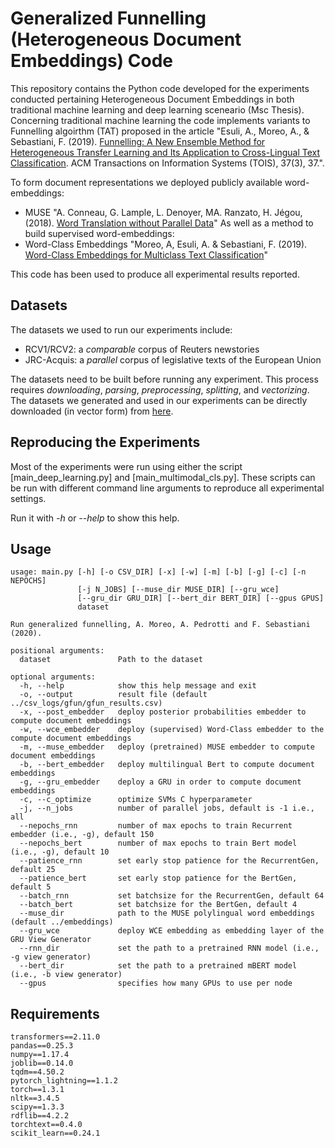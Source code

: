 # Generalized Funnelling (Heterogeneous Document Embeddings) Code
This repository contains the Python code developed for the experiments conducted pertaining Heterogeneous Document Embeddings in both traditional machine learning and deep learning sceneario (Msc Thesis).
Concerning traditional machine learning the code implements variants to Funnelling algoirthm (TAT) proposed in the article "Esuli, A., Moreo, A., & Sebastiani, F. (2019). [Funnelling: A New Ensemble Method for Heterogeneous Transfer Learning and Its Application to Cross-Lingual Text Classification](https://dl.acm.org/citation.cfm?id=3326065). ACM Transactions on Information Systems (TOIS), 37(3), 37.".

To form document representations we deployed publicly available word-embeddings:
* MUSE  "A. Conneau, G. Lample, L. Denoyer, MA. Ranzato, H. Jégou, (2018). [Word Translation without Parallel Data](https://arxiv.org/pdf/1710.04087.pdf)"
As well as a method to build supervised word-embeddings:
* Word-Class Embeddings "Moreo, A, Esuli, A. & Sebastiani, F. (2019). [Word-Class Embeddings for Multiclass Text Classification](https://arxiv.org/abs/1911.11506.pdf)"


This code has been used to produce all experimental results reported.

## Datasets

The datasets we used to run our experiments include:
* RCV1/RCV2: a _comparable_ corpus of Reuters newstories
* JRC-Acquis: a _parallel_ corpus of legislative texts of the European Union

The datasets need to be built before running any experiment.
This process requires _downloading_, _parsing_, _preprocessing_, _splitting_, and _vectorizing_.
The datasets we generated and used in our experiments can be directly downloaded (in vector form) from [here](http://hlt.isti.cnr.it/funnelling/).

## Reproducing the Experiments

Most of the experiments were run using either the script [main_deep_learning.py] and [main_multimodal_cls.py].
These scripts can be run with different command line arguments to reproduce all experimental settings.

Run it with _-h_ or _--help_ to show this help.

## Usage
```commandline
usage: main.py [-h] [-o CSV_DIR] [-x] [-w] [-m] [-b] [-g] [-c] [-n NEPOCHS]
               [-j N_JOBS] [--muse_dir MUSE_DIR] [--gru_wce]
               [--gru_dir GRU_DIR] [--bert_dir BERT_DIR] [--gpus GPUS]
               dataset

Run generalized funnelling, A. Moreo, A. Pedrotti and F. Sebastiani (2020).

positional arguments:
  dataset               Path to the dataset

optional arguments:
  -h, --help            show this help message and exit
  -o, --output          result file (default ../csv_logs/gfun/gfun_results.csv)
  -x, --post_embedder   deploy posterior probabilities embedder to compute document embeddings
  -w, --wce_embedder    deploy (supervised) Word-Class embedder to the compute document embeddings
  -m, --muse_embedder   deploy (pretrained) MUSE embedder to compute document embeddings
  -b, --bert_embedder   deploy multilingual Bert to compute document embeddings
  -g, --gru_embedder    deploy a GRU in order to compute document embeddings
  -c, --c_optimize      optimize SVMs C hyperparameter
  -j, --n_jobs          number of parallel jobs, default is -1 i.e., all 
  --nepochs_rnn         number of max epochs to train Recurrent embedder (i.e., -g), default 150
  --nepochs_bert        number of max epochs to train Bert model (i.e., -g), default 10
  --patience_rnn        set early stop patience for the RecurrentGen, default 25
  --patience_bert       set early stop patience for the BertGen, default 5
  --batch_rnn           set batchsize for the RecurrentGen, default 64
  --batch_bert          set batchsize for the BertGen, default 4
  --muse_dir            path to the MUSE polylingual word embeddings (default ../embeddings)
  --gru_wce             deploy WCE embedding as embedding layer of the GRU View Generator
  --rnn_dir             set the path to a pretrained RNN model (i.e., -g view generator)
  --bert_dir            set the path to a pretrained mBERT model (i.e., -b view generator)
  --gpus                specifies how many GPUs to use per node
```

## Requirements
```commandline
transformers==2.11.0
pandas==0.25.3
numpy==1.17.4
joblib==0.14.0
tqdm==4.50.2
pytorch_lightning==1.1.2
torch==1.3.1
nltk==3.4.5
scipy==1.3.3
rdflib==4.2.2
torchtext==0.4.0
scikit_learn==0.24.1
```
